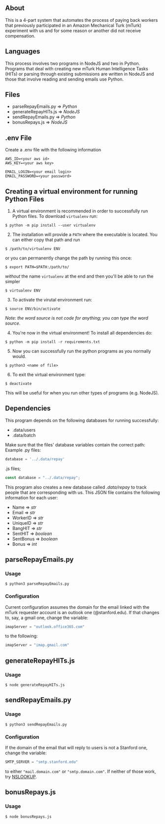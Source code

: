 ## About

This is a 4-part system that automates the process of paying back workers that previously participated in an Amazon Mechanical Turk (mTurk) experiment with us and for some reason or another did not receive compensation.

## Languages

This process involves two programs in NodeJS and two in Python. Programs that deal with creating new mTurk Human Intelligence Tasks (HITs) or parsing through existing submissions are written in NodeJS and those that involve reading and sending emails use Python.

## Files

- parseRepayEmails.py => _Python_
- generateRepayHITs.js => _NodeJS_
- sendRepayEmails.py => _Python_
- bonusRepays.js => _NodeJS_

## .env File

Create a .env file with the following information

```
AWS_ID=<your aws id>
AWS_KEY=<your aws key>

EMAIL_LOGIN=<your email login>
EMAIL_PASSWORD=<your password>
```

## Creating a virtual environment for running Python Files

1. A virtual environment is recommended in order to successfully run Python files. To download `virtualenv` run:

```
$ python -m pip install --user virtualenv
```

2. The installation will provide a `PATH` where the executable is located. You can either copy that path and run

```
$ /path/to/virtualenv ENV
```

or you can permanently change the path by running this once:

```
$ export PATH=$PATH:/path/to/
```

_without_ the name `virtualenv` at the end
and then you'll be able to run the simpler

```
$ virtualenv ENV
```

3. To activate the virutal environment run:

```
$ source ENV/bin/activate
```

_Note: the word source is not code for anything; you can type the word source._

4. You're now in the virtual environment! To install all dependencies do:

```
$ python -m pip install -r requirements.txt
```

5. Now you can successfully run the python programs as you normally would.

```
$ python3 <name of file>
```

6. To exit the virtual environment type:

```
$ deactivate
```

This will be useful for when you run other types of programs (e.g. NodeJS).

## Dependencies

This program depends on the following databases for running successfully:

- .data/users
- .data/batch

Make sure that the files' database variables contain the correct path:
Example
.py files:

```python
database = '../.data/repay'
```

.js files;

```javascript
const database = "../.data/repay";
```

This program also creates a new database called _.data/repay_ to track people that are corresponding with us. This JSON file contains the following information for each user:

- Name => _str_
- Email => _str_
- WorkerID => _str_
- UniqueID => _str_
- BangHIT => _str_
- SentHIT => _boolean_
- SentBonus => _boolean_
- Bonus => _int_

## parseRepayEmails.py

### Usage

```
$ python3 parseRepayEmails.py
```

### Configuration

Current configuration assumes the domain for the email linked with the mTurk requester account is an outlook one (@stanford.edu). If that changes to, say, a gmail one, change the variable:

```python
imapServer = "outlook.office365.com"
```

to the following:

```python
imapServer = "imap.gmail.com"
```

## generateRepayHITs.js

### Usage

```
$ node generateRepayHITs.js
```

## sendRepayEmails.py

### Usage

```
$ python3 sendRepayEmails.py
```

### Configuration

If the domain of the email that will reply to users is not a Stanford one, change the variable:

```python
SMTP_SERVER = "smtp.stanford.edu"
```

to either `"mail.domain.com"` or `"smtp.domain.com"`. If neither of those work, try [NSLOOKUP](www.exclamationsoft.com/exclamationsoft/netmailbot/help/website/HowToFindTheSMTPMailServerForAnEmailAddress.html).

## bonusRepays.js

### Usage

```
$ node bonusRepays.js
```
